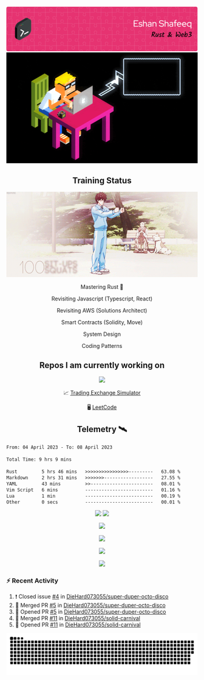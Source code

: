 ![Header](/assets/github-header-image.png)
![Work in Progress](/assets/WIP.gif "Work in Progress")


<h2 align="center">Training Status</h2>
<p align="center">
  <img alig src="/assets/saitama_training.gif" />
</p>


<p align="center">
Mastering Rust 🦀  
</p>
<p align="center">
Revisiting Javascript (Typescript, React)  
</p>
<p align="center">
Revisiting AWS (Solutions Architect)  
</p>
<p align="center">
Smart Contracts (Solidity, Move)  
</p>
<p align="center">
System Design  
</p>
<p align="center">
Coding Patterns  
</p>

<h2 align="center">Repos I am currently working on </h2>
<p align="center">
  <img alig src="/assets/Izuku_uses_Faux_100.gif" />
</p>

<p align="center">
 📈 <a href="https://github.com/DieHard073055/solid-carnival">Trading Exchange Simulator</a></li>
</p>
<p align="center">
 🖥  <a href="https://github.com/DieHard073055/super-duper-octo-disc">LeetCode</a></li>
</p>


<h2 align="center">Telemetry  🛰</h2>
<!--START_SECTION:waka-->

```text
From: 04 April 2023 - To: 08 April 2023

Total Time: 9 hrs 9 mins

Rust         5 hrs 46 mins   >>>>>>>>>>>>>>>>---------   63.08 %
Markdown     2 hrs 31 mins   >>>>>>>------------------   27.55 %
YAML         43 mins         >>-----------------------   08.01 %
Vim Script   6 mins          -------------------------   01.16 %
Lua          1 min           -------------------------   00.19 %
Other        0 secs          -------------------------   00.01 %
```

<!--END_SECTION:waka-->

<p align="center">
  <img width="500" alig src="https://wakatime.com/share/@e5cdae17-ff21-447b-88c4-dbcea5d0baa2/4578abe6-1ecf-4208-bbce-9cfc08a143ad.svg" />
  <img width="500" alig src="https://wakatime.com/share/@e5cdae17-ff21-447b-88c4-dbcea5d0baa2/408d90d5-b838-4730-880e-a778bf51a460.svg" />
</p>

<p align="center">
  <img alig src="https://github-profile-trophy.vercel.app/?username=diehard073055&theme=darkhub" />
</p>

<p align="center">
  <img alig src="https://github-readme-stats.vercel.app/api?username=diehard073055&show_icons=true&theme=radical&card_width=700" />
</p>

<p align="center">
  <img alig src="https://github-readme-stats.vercel.app/api/top-langs/?username=diehard073055&theme=radical&card_width=700" />
</p>
<p align="center">
  <img alig src="https://streak-stats.demolab.com?user=diehard073055&theme=dark&hide_border=true" />
</p>



### ⚡ Recent Activity

<!--START_SECTION:activity-->
1. ❗️ Closed issue [#4](https://github.com/DieHard073055/super-duper-octo-disco/issues/4) in [DieHard073055/super-duper-octo-disco](https://github.com/DieHard073055/super-duper-octo-disco)
2. 🎉 Merged PR [#5](https://github.com/DieHard073055/super-duper-octo-disco/pull/5) in [DieHard073055/super-duper-octo-disco](https://github.com/DieHard073055/super-duper-octo-disco)
3. 💪 Opened PR [#5](https://github.com/DieHard073055/super-duper-octo-disco/pull/5) in [DieHard073055/super-duper-octo-disco](https://github.com/DieHard073055/super-duper-octo-disco)
4. 🎉 Merged PR [#11](https://github.com/DieHard073055/solid-carnival/pull/11) in [DieHard073055/solid-carnival](https://github.com/DieHard073055/solid-carnival)
5. 💪 Opened PR [#11](https://github.com/DieHard073055/solid-carnival/pull/11) in [DieHard073055/solid-carnival](https://github.com/DieHard073055/solid-carnival)
<!--END_SECTION:activity-->

<picture>
  <source media="(prefers-color-scheme: dark)" srcset="https://raw.githubusercontent.com/DieHard073055/diehard073055/output/github-contribution-grid-snake-dark.svg" />
  <source media="(prefers-color-scheme: light)" srcset="https://raw.githubusercontent.com/DieHard073055/diehard073055/output/github-contribution-grid-snake.svg" />
  <img alt="github-snake" src="https://raw.githubusercontent.com/DieHard073055/diehard073055/output/github-contribution-grid-snake.svg" />
</picture>
